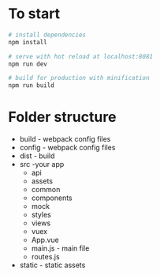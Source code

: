 
# To start


``` bash
# install dependencies
npm install

# serve with hot reload at localhost:8081
npm run dev

# build for production with minification
npm run build

```

# Folder structure
* build - webpack config files
* config - webpack config files
* dist - build
* src -your app
    * api
    * assets
    * common
    * components 
    * mock
    * styles
    * views 
    * vuex
    * App.vue
    * main.js - main file
    * routes.js
* static - static assets